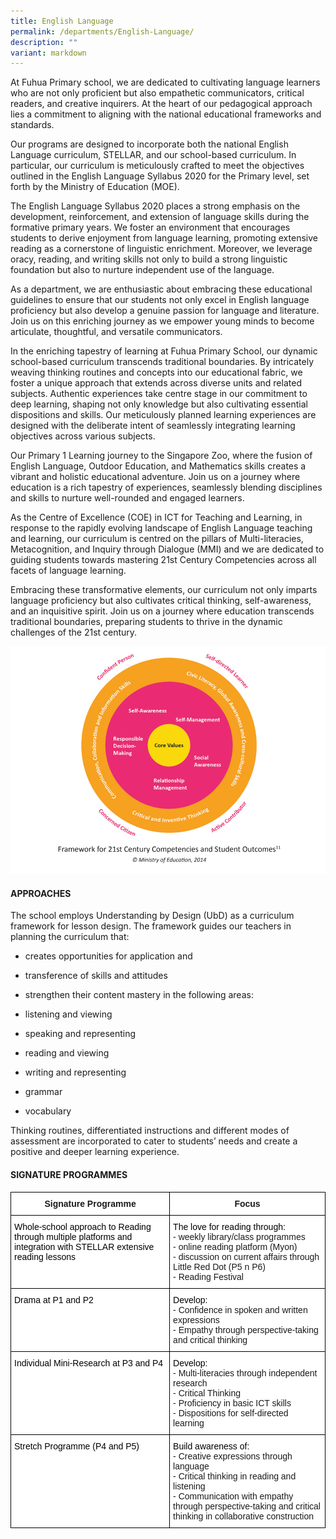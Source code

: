 ```yaml
---
title: English Language
permalink: /departments/English-Language/
description: ""
variant: markdown
---
```

At Fuhua Primary school, we are dedicated to cultivating language learners who are not only proficient but also empathetic communicators, critical readers, and creative inquirers. At the heart of our pedagogical approach lies a commitment to aligning with the national educational frameworks and standards.

Our programs are designed to incorporate both the national English Language curriculum, STELLAR, and our school-based curriculum. In particular, our curriculum is meticulously crafted to meet the objectives outlined in the English Language Syllabus 2020 for the Primary level, set forth by the Ministry of Education (MOE).

The English Language Syllabus 2020 places a strong emphasis on the development, reinforcement, and extension of language skills during the formative primary years. We foster an environment that encourages students to derive enjoyment from language learning, promoting extensive reading as a cornerstone of linguistic enrichment. Moreover, we leverage oracy, reading, and writing skills not only to build a strong linguistic foundation but also to nurture independent use of the language.

As a department, we are enthusiastic about embracing these educational guidelines to ensure that our students not only excel in English language proficiency but also develop a genuine passion for language and literature. Join us on this enriching journey as we empower young minds to become articulate, thoughtful, and versatile communicators.

In the enriching tapestry of learning at Fuhua Primary School, our dynamic school-based curriculum transcends traditional boundaries. By intricately weaving thinking routines and concepts into our educational fabric, we foster a unique approach that extends across diverse units and related subjects. Authentic experiences take centre stage in our commitment to deep learning, shaping not only knowledge but also cultivating essential dispositions and skills. Our meticulously planned learning experiences are designed with the deliberate intent of seamlessly integrating learning objectives across various subjects.

Our Primary 1 Learning journey to the Singapore Zoo, where the fusion of English Language, Outdoor Education, and Mathematics skills creates a vibrant and holistic educational adventure. Join us on a journey where education is a rich tapestry of experiences, seamlessly blending disciplines and skills to nurture well-rounded and engaged learners.

As the Centre of Excellence (COE) in ICT for Teaching and Learning, in response to the rapidly evolving landscape of English Language teaching and learning, our curriculum is centred on the pillars of Multi-literacies, Metacognition, and Inquiry through Dialogue (MMI) and we are dedicated to guiding students towards mastering 21st Century Competencies across all facets of language learning.

Embracing these transformative elements, our curriculum not only imparts language proficiency but also cultivates critical thinking, self-awareness, and an inquisitive spirit. Join us on a journey where education transcends traditional boundaries, preparing students to thrive in the dynamic challenges of the 21st century.

![](/images/Fuhua%20Experience/Teaching%20and%20Learning%20@%20Fuhua/Departments/English%20Language/el_page.png)


#### **APPROACHES**


The school&nbsp;employs Understanding by Design (UbD) as a curriculum framework for lesson design. The framework guides our teachers in planning the curriculum that:

*   creates opportunities for application and
*   transference of skills and attitudes
*   strengthen their content mastery in the following areas:

*   listening and viewing
*   speaking and representing
*   reading and viewing
*   writing and representing
*   grammar
*   vocabulary

Thinking routines, differentiated instructions and different modes of assessment are incorporated to cater to students’ needs and create a positive and deeper learning experience.

#### **SIGNATURE PROGRAMMES**

<style type="text/css">
.tg  {border-collapse:collapse;border-spacing:0;}
.tg td{border-color:black;border-style:solid;border-width:1px;font-family:Arial, sans-serif;font-size:14px;
  overflow:hidden;padding:10px 5px;word-break:normal;}
.tg th{border-color:black;border-style:solid;border-width:1px;font-family:Arial, sans-serif;font-size:14px;
  font-weight:normal;overflow:hidden;padding:10px 5px;word-break:normal;}
.tg .tg-9hzb{background-color:#FFF;font-weight:bold;text-align:center;vertical-align:top}
.tg .tg-ktyi{background-color:#FFF;text-align:left;vertical-align:top}
</style>
<table class="tg">
<thead>
  <tr>
    <th class="tg-9hzb">Signature Programme</th>
    <th class="tg-9hzb">Focus</th>
  </tr>
</thead>
<tbody>
  <tr>
    <td class="tg-ktyi"><span style="font-weight:normal;color:#000">Whole-school approach to Reading through multiple platforms and integration with STELLAR extensive reading lessons</span></td>
    <td class="tg-ktyi"><span style="font-weight:normal;color:#000">The love for reading through:</span><br>- weekly library/class programmes<br>- online reading platform (Myon)<br>- discussion on current affairs through Little Red Dot (P5 n P6)<br>- Reading Festival</td>
  </tr>
  <tr>
    <td class="tg-ktyi"><span style="font-weight:normal;color:#000">Drama at P1  and P2</span></td>
    <td class="tg-ktyi"><span style="font-weight:normal;color:#000">Develop:</span><br>- Confidence in spoken and written expressions<br>- Empathy through perspective-taking and critical thinking<br><span style="font-weight:normal;color:#000"> </span></td>
  </tr>
  <tr>
    <td class="tg-ktyi"><span style="font-weight:normal;color:#000">Individual Mini-Research at P3 and P4</span></td>
    <td class="tg-ktyi"><span style="font-weight:normal;color:#000">Develop:</span><br>- Multi-literacies through independent research<br>- Critical Thinking<br>- Proficiency in basic ICT skills<br>- Dispositions for self-directed learning</td>
  </tr>
  <tr>
    <td class="tg-ktyi"><span style="font-weight:normal;color:#000">Stretch Programme (P4 and P5)</span></td>
    <td class="tg-ktyi"><span style="font-weight:normal;color:#000">Build awareness of:</span><br>- Creative expressions through language<br>- Critical thinking in reading and listening<br>- Communication with empathy through perspective-taking and critical thinking in collaborative construction<br><span style="font-weight:normal;color:#000"> </span></td>
  </tr>
</tbody>
</table>

